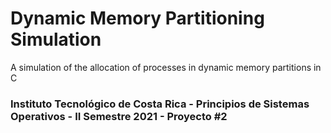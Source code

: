 # Dynamic Memory Partitioning Simulation
A simulation of the allocation of processes in dynamic memory partitions in C

### Instituto Tecnológico de Costa Rica - Principios de Sistemas Operativos - II Semestre 2021 - Proyecto #2
